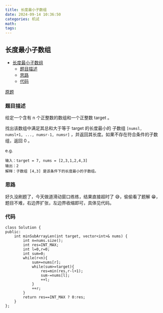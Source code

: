 ```yaml
---
title: 长度最小子数组
date: 2024-09-14 10:36:50
categories: 机试
math:
tags:
---
```

## 长度最小子数组
<!-- TOC -->

- [长度最小子数组](#长度最小子数组)
    - [题目描述](#题目描述)
    - [思路](#思路)
    - [代码](#代码)

<!-- /TOC -->

[原题](https://leetcode.cn/problems/minimum-size-subarray-sum/description)

### 题目描述
给定一个含有 n 个正整数的数组和一个正整数 target 。

找出该数组中满足其总和大于等于 target 的长度最小的 
子数组
 `[numsl, numsl+1, ..., numsr-1, numsr]` ，并返回其长度。如果不存在符合条件的子数组，返回 0 。

e.g.
```
输入：target = 7, nums = [2,3,1,2,4,3]
输出：2
解释：子数组 [4,3] 是该条件下的长度最小的子数组。
```
### 思路
好久没刷题了，今天做道滑动窗口练练，结果直接超时了 :sweat_smile:，偷偷看了题解 :grin:，题目不难，右边界扩张，左边界收缩即可，具体见代码。
### 代码
```
class Solution {
public:
    int minSubArrayLen(int target, vector<int>& nums) {
        int n=nums.size();
        int res=INT_MAX;
        int l=0,r=0;
        int sum=0;
        while(r<n){
            sum+=nums[r];
            while(sum>=target){
                res=min(res,r-l+1);
                sum-=nums[l];
                ++l;
            }
            ++r;
        }
        return res==INT_MAX ? 0:res;
    }
};
```